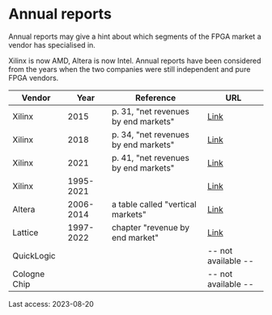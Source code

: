 # Annual reports

Annual reports may give a hint about which segments of the FPGA market a vendor has specialised in.

Xilinx is now AMD, Altera is now Intel. Annual reports have been considered from the years when the two companies were still independent and pure FPGA vendors.

| Vendor       | Year      | Reference                            | URL                                                                             |
| ------       | ------    | ------                               | ------                                                                          |
| Xilinx       | 2015      | p. 31, "net revenues by end markets" | [Link](https://www.annreports.com/xilinx/xilinx-ar-2015.pdf)                    |
| Xilinx       | 2018      | p. 34, "net revenues by end markets" | [Link](https://www.annreports.com/xilinx/xilinx-ar-2018.pdf)                    |
| Xilinx       | 2021      | p. 41, "net revenues by end markets" | [Link](https://www.annreports.com/xilinx/xilinx-ar-2021.pdf)                    |
| Xilinx       | 1995-2021 |                                      | [Link](https://www.annualreports.com/Company/xilinx)                            |
| Altera       | 2006-2014 | a table called "vertical markets"    | [Link](https://last10k.com/sec-filings/768251/0000768251-15-000008.htm)         |
| Lattice      | 1997-2022 | chapter "revenue by end market"      | [Link](https://www.annualreports.com/Company/lattice-semiconductor-corporation) |
| QuickLogic   |           |                                      | -- not available --                                                             |
| Cologne Chip |           |                                      | -- not available --                                                             |

Last access: 2023-08-20
